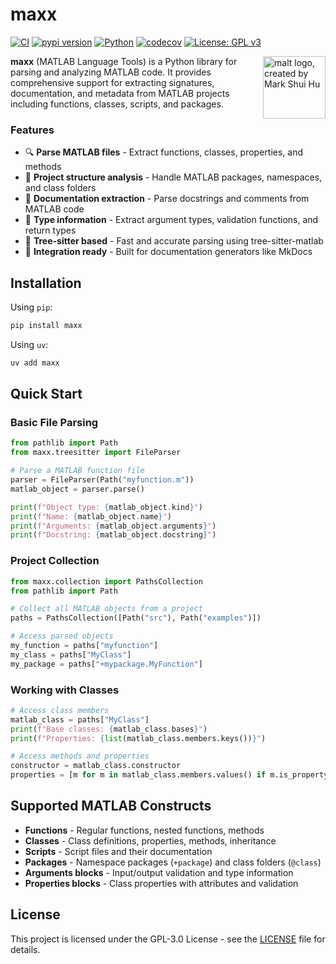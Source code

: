# maxx

[![CI](https://github.com/watermarkhu/maxx/actions/workflows/ci.yml/badge.svg?branch=main)](https://github.com/watermarkhu/maxx/actions/workflows/ci.yml)
[![pypi version](https://img.shields.io/pypi/v/maxx.svg)](https://pypi.org/project/maxx/)
[![Python](https://img.shields.io/badge/Python-3.10%2B-blue)](https://www.python.org)
[![codecov](https://codecov.io/github/watermarkhu/maxx/graph/badge.svg?token=230Qtw5Wgy)](https://codecov.io/github/watermarkhu/maxx)
[![License: GPL v3](https://img.shields.io/badge/License-GPLv3-blue.svg)](https://www.gnu.org/licenses/gpl-3.0)

<img src="https://raw.githubusercontent.com/watermarkhu/maxx/refs/heads/main/img/malt-pixel.svg" alt="malt logo, created by Mark Shui Hu" width="100" align="right">

**maxx** (MATLAB Language Tools) is a Python library for parsing and analyzing MATLAB code. It provides comprehensive support for extracting signatures, documentation, and metadata from MATLAB projects including functions, classes, scripts, and packages.

### Features

- 🔍 **Parse MATLAB files** - Extract functions, classes, properties, and methods
- 📁 **Project structure analysis** - Handle MATLAB packages, namespaces, and class folders
- 📖 **Documentation extraction** - Parse docstrings and comments from MATLAB code
- 🎯 **Type information** - Extract argument types, validation functions, and return types
- 🌳 **Tree-sitter based** - Fast and accurate parsing using tree-sitter-matlab
- 🔗 **Integration ready** - Built for documentation generators like MkDocs

## Installation

Using `pip`:

```bash
pip install maxx
```

Using `uv`:

```bash
uv add maxx
```

## Quick Start

### Basic File Parsing

```python
from pathlib import Path
from maxx.treesitter import FileParser

# Parse a MATLAB function file
parser = FileParser(Path("myfunction.m"))
matlab_object = parser.parse()

print(f"Object type: {matlab_object.kind}")
print(f"Name: {matlab_object.name}")
print(f"Arguments: {matlab_object.arguments}")
print(f"Docstring: {matlab_object.docstring}")
```

### Project Collection

```python
from maxx.collection import PathsCollection
from pathlib import Path

# Collect all MATLAB objects from a project
paths = PathsCollection([Path("src"), Path("examples")])

# Access parsed objects
my_function = paths["myfunction"]
my_class = paths["MyClass"]
my_package = paths["+mypackage.MyFunction"]
```

### Working with Classes

```python
# Access class members
matlab_class = paths["MyClass"]
print(f"Base classes: {matlab_class.bases}")
print(f"Properties: {list(matlab_class.members.keys())}")

# Access methods and properties
constructor = matlab_class.constructor
properties = [m for m in matlab_class.members.values() if m.is_property]
```

## Supported MATLAB Constructs

- **Functions** - Regular functions, nested functions, methods
- **Classes** - Class definitions, properties, methods, inheritance
- **Scripts** - Script files and their documentation
- **Packages** - Namespace packages (`+package`) and class folders (`@class`)
- **Arguments blocks** - Input/output validation and type information
- **Properties blocks** - Class properties with attributes and validation


## License

This project is licensed under the GPL-3.0 License - see the [LICENSE](LICENSE) file for details.
